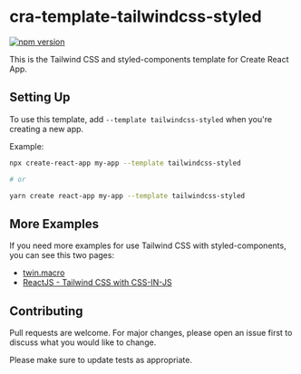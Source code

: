 # cra-template-tailwindcss-styled

[![npm version](https://badge.fury.io/js/cra-template-tailwindcss-styled.svg)](https://badge.fury.io/js/cra-template-tailwindcss-styled)

This is the Tailwind CSS and styled-components template for Create React App.

## Setting Up

To use this template, add `--template tailwindcss-styled` when you're creating a new app.

Example:

```bash
npx create-react-app my-app --template tailwindcss-styled

# or

yarn create react-app my-app --template tailwindcss-styled
```

## More Examples

If you need more examples for use Tailwind CSS with styled-components, you can see this two pages:

- [twin.macro](https://www.npmjs.com/package/twin.macro)
- [ReactJS - Tailwind CSS with CSS-IN-JS](https://angelcodes.hashnode.dev/reactjs-tailwind-css-with-css-in-js)

## Contributing

Pull requests are welcome. For major changes, please open an issue first to discuss what you would like to change.

Please make sure to update tests as appropriate.
